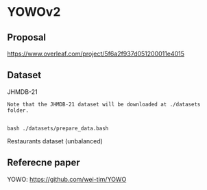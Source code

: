 # YOWOv2

## Proposal 
https://www.overleaf.com/project/5f6a2f937d051200011e4015

## Dataset 
JHMDB-21
```
Note that the JHMDB-21 dataset will be downloaded at ./datasets folder.


bash ./datasets/prepare_data.bash
```

Restaurants dataset (unbalanced)

## Referecne paper

YOWO: https://github.com/wei-tim/YOWO

